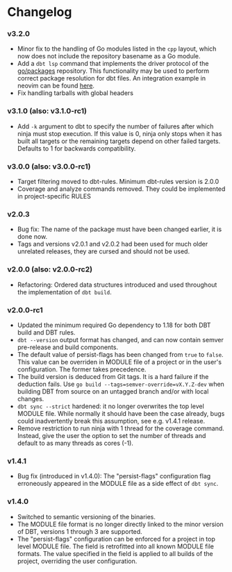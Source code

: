 # Changelog

### v3.2.0

- Minor fix to the handling of Go modules listed in the `cpp` layout, which now does not include the repository
basename as a Go module.
- Add a `dbt lsp` command that implements the driver protocol of the [go/packages](golang.org/x/tools/go/packages) 
repository. This functionality may be used to perform correct package resolution for dbt files. An 
integration example in neovim can be found [here](https://github.com/Javier-varez/dbt-nvim/blob/ed9b73547b2f056e8043e5817a6451f9a01e74f1/lua/dbt-nvim/lsp/init.lua#L10).
- Fix handling tarballs with global headers

### v3.1.0 (also: v3.1.0-rc1)

- Add `-k` argument to dbt to specify the number of failures after which ninja must stop execution.
If this value is 0, ninja only stops when it has built all targets or the remaining targets depend
on other failed targets. Defaults to 1 for backwards compatibility.

### v3.0.0 (also: v3.0.0-rc1)

- Target filtering moved to dbt-rules. Minimum dbt-rules version is 2.0.0
- Coverage and analyze commands removed. They could be implemented in project-specific RULES

### v2.0.3

- Bug fix: The name of the package must have been changed earlier, it is done now.
- Tags and versions v2.0.1 and v2.0.2 had been used for much older unrelated releases,
  they are cursed and should not be used.

### v2.0.0 (also: v2.0.0-rc2)

- Refactoring: Ordered data structures introduced and used throughout the implementation of `dbt build`.

### v2.0.0-rc1

- Updated the minimum required Go dependency to 1.18 for both DBT build and DBT rules.
- `dbt --version` output format has changed, and can now contain semver pre-release and build components.
- The default value of persist-flags has been changed from `true` to `false`.
  This value can be overriden in MODULE file of a project or in the user's configuration.
  The former takes precedence.
- The build version is deduced from Git tags. It is a hard failure if the deduction fails.
  Use `go build --tags=semver-override=vX.Y.Z-dev` when building DBT from source on
  an untagged branch and/or with local changes.
- `dbt sync --strict` hardened: it no longer overwrites the top level MODULE file.
  While normally it should have been the case already, bugs could inadvertently break this assumption,
  see e.g. v1.4.1 release.
- Remove restriction to run ninja with 1 thread for the coverage command. Instead, give the user the
  option to set the number of threads and default to as many threads as cores (-1).

### v1.4.1

- Bug fix (introduced in v1.4.0): The "persist-flags" configuration flag erroneously appeared in the
  MODULE file as a side effect of `dbt sync`.

### v1.4.0

- Switched to semantic versioning of the binaries.
- The MODULE file format is no longer directly linked to the minor version of DBT,
  versions 1 through 3 are supported.
- The "persist-flags" configuration can be enforced for a project in top level MODULE file.
  The field is retrofitted into all known MODULE file formats.
  The value specified in the field is applied to all builds of the project,
  overriding the user configuration.
